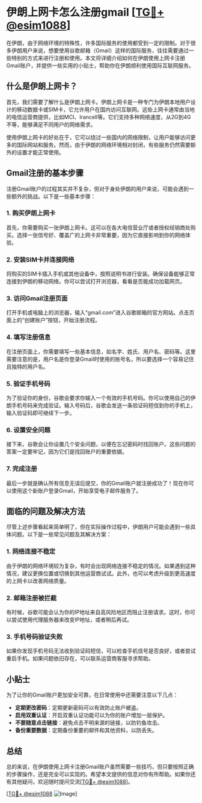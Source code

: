 # 伊朗上网卡怎么注册gmail [[TG💪+ @esim1088](https://t.me/s/esim1088)]

在伊朗，由于网络环境的特殊性，许多国际服务的使用都受到一定的限制。对于很多伊朗用户来说，想要使用谷歌邮箱（Gmail）这样的国际服务，往往需要通过一些特别的方式来进行注册和使用。本文将详细介绍如何在伊朗使用上网卡注册Gmail账户，并提供一些实用的小贴士，帮助你在伊朗顺利使用国际互联网服务。

## 什么是伊朗上网卡？

首先，我们需要了解什么是伊朗上网卡。伊朗上网卡是一种专门为伊朗本地用户设计的移动数据卡或SIM卡，它允许用户在国内访问互联网。这些上网卡通常由当地的电信运营商提供，比如MCI、Irancell等。它们支持多种网络速度，从2G到4G不等，能够满足不同用户的网络需求。

使用伊朗上网卡的好处在于，它可以绕过一些国内的网络限制，让用户能够访问更多的国际网站和服务。然而，由于伊朗的网络环境相对封闭，有些服务仍然需要额外的设置才能正常使用。

## Gmail注册的基本步骤

注册Gmail账户的过程其实并不复杂，但对于身处伊朗的用户来说，可能会遇到一些额外的挑战。以下是一些基本步骤：

### 1. 购买伊朗上网卡

首先，你需要购买一张伊朗上网卡。这可以在各大电信营业厅或者授权经销商处购买。选择一张信号好、覆盖广的上网卡非常重要，因为它直接影响到你的网络体验。

### 2. 安装SIM卡并连接网络

将购买的SIM卡插入手机或其他设备中，按照说明书进行安装。确保设备能够正常连接到伊朗的移动网络。你可以尝试打开浏览器，看看是否能成功加载网页。

### 3. 访问Gmail注册页面

打开手机或电脑上的浏览器，输入“gmail.com”进入谷歌邮箱的官方网站。点击页面上的“创建账户”按钮，开始注册流程。

### 4. 填写注册信息

在注册页面上，你需要填写一些基本信息，如名字、姓氏、用户名、密码等。这里需要注意的是，用户名是你登录Gmail时使用的账号名，所以要选择一个容易记住且独特的用户名。

### 5. 验证手机号码

为了验证你的身份，谷歌会要求你输入一个有效的手机号码。你可以使用自己的伊朗手机号码来完成验证。输入号码后，谷歌会发送一条验证码短信到你的手机上，输入验证码即可继续下一步。

### 6. 设置安全问题

接下来，谷歌会让你设置几个安全问题，以便在忘记密码时找回账户。这些问题的答案一定要牢记，因为它们是找回账户的重要依据。

### 7. 完成注册

最后一步就是确认所有信息无误后提交，你的Gmail账户就注册成功了！现在你可以使用这个新账户登录Gmail，开始享受电子邮件服务了。

## 面临的问题及解决方法

尽管上述步骤看起来简单明了，但在实际操作过程中，伊朗用户可能会遇到一些具体问题。以下是一些常见问题及其解决方案：

### 1. 网络连接不稳定

由于伊朗的网络环境较为复杂，有时会出现网络连接不稳定的情况。如果遇到这种情况，建议更换位置或切换到其他运营商试试。此外，也可以考虑升级到更高速度的上网卡以改善网络质量。

### 2. 邮箱注册被拦截

有时候，谷歌可能会认为你的IP地址来自高风险地区而阻止注册请求。这时，你可以尝试使用代理服务器来改变IP地址，或者稍后再试。

### 3. 手机号码验证失败

如果你发现手机号码无法收到验证码短信，可以检查手机信号是否良好，或者尝试重启手机。如果问题依旧存在，可以联系运营商客服寻求帮助。

## 小贴士

为了让你的Gmail账户更加安全可靠，在日常使用中还需要注意以下几点：

- **定期更改密码**：定期更新密码可以有效防止账户被盗。
- **启用双重认证**：开启双重认证功能可以为你的账户增加一层保护。
- **不要随意点击链接**：避免点击不明来源的链接，以防钓鱼攻击。
- **备份重要数据**：定期备份重要的邮件和其他资料，以防丢失。

## 总结

总的来说，在伊朗使用上网卡注册Gmail账户虽然需要一些技巧，但只要按照正确的步骤操作，还是完全可以实现的。希望本文提供的信息对你有所帮助。如果你还有其他疑问，欢迎随时提问交流[[TG💪+ @esim1088](https://t.me/s/esim1088)]。

[[TG💪+ @esim1088](https://t.me/s/esim1088) ![Image](https://i.postimg.cc/4NQfJmqS/Snipaste-2025-05-13-00-14-12.png)]